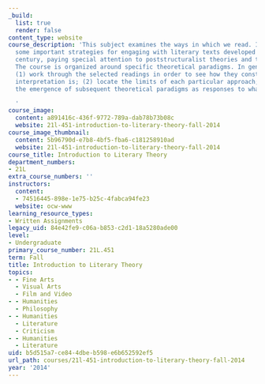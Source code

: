 ```yaml
---
_build:
  list: true
  render: false
content_type: website
course_description: 'This subject examines the ways in which we read. It introduces
  some important strategies for engaging with literary texts developed in the twentieth
  century, paying special attention to poststructuralist theories and their legacy.
  The course is organized around specific theoretical paradigms. In general, we will:
  (1) work through the selected readings in order to see how they construe what literary
  interpretation is; (2) locate the limits of each particular approach; and (3) trace
  the emergence of subsequent theoretical paradigms as responses to what came before.

  '
course_image:
  content: a891416c-436f-9772-789a-dab78b73b08c
  website: 21l-451-introduction-to-literary-theory-fall-2014
course_image_thumbnail:
  content: 5b96790d-e7b8-4bf5-fba6-c181258910ad
  website: 21l-451-introduction-to-literary-theory-fall-2014
course_title: Introduction to Literary Theory
department_numbers:
- 21L
extra_course_numbers: ''
instructors:
  content:
  - 74516445-898e-1e75-b25c-4fabca94fe23
  website: ocw-www
learning_resource_types:
- Written Assignments
legacy_uid: 84e42fe9-c06a-b853-c2d1-18a5280ade00
level:
- Undergraduate
primary_course_number: 21L.451
term: Fall
title: Introduction to Literary Theory
topics:
- - Fine Arts
  - Visual Arts
  - Film and Video
- - Humanities
  - Philosophy
- - Humanities
  - Literature
  - Criticism
- - Humanities
  - Literature
uid: b5d515a7-ce84-4dbe-b598-e6b652592ef5
url_path: courses/21l-451-introduction-to-literary-theory-fall-2014
year: '2014'
---
```

